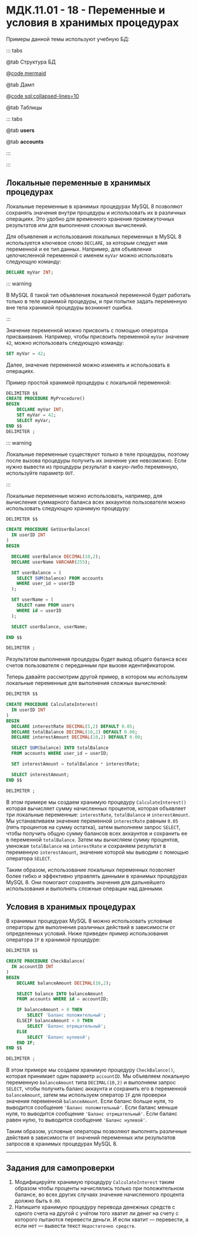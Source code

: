 # МДК.11.01 - 18 - Переменные и условия в хранимых процедурах

Примеры данной темы используют учебную БД:

::: tabs

@tab Структура БД

@[code mermaid](./includes/transactions_example.mermaid)

@tab Дамп

@[code sql:collapsed-lines=10](./includes/transactions_example.sql)

@tab Таблицы

  ::: tabs

  @tab **users**
  <!-- @include: ./includes/transactions_example_table_users.md -->

  @tab **accounts**
  <!-- @include: ./includes/transactions_example_table_accounts.md -->

  :::

:::

## Локальные переменные в хранимых процедурах

Локальные переменные в хранимых процедурах MySQL 8 позволяют сохранять значения внутри процедуры и использовать их в различных операциях. Это удобно для временного хранения промежуточных результатов или для выполнения сложных вычислений.

Для объявления и использования локальных переменных в MySQL 8 используется ключевое слово `DECLARE`, за которым следует имя переменной и ее тип данных. Например, для объявления целочисленной переменной с именем `myVar` можно использовать следующую команду:

```sql
DECLARE myVar INT;
```

::: warning

В MySQL 8 такой тип объявления локальной переменной будет работать только в теле хранимой процедуры, и при попытке задать переменную вне тела хранимой процедуры возникнет ошибка.

:::

Значение переменной можно присвоить с помощью оператора присваивания. Например, чтобы присвоить переменной `myVar` значение `42`, можно использовать следующую команду:

```sql
SET myVar = 42;
```

Далее, значение переменной можно изменять и использовать в операциях.

Пример простой хранимой процедуры с локальной переменной:

```sql
DELIMITER $$
CREATE PROCEDURE MyProcedure()
BEGIN
    DECLARE myVar INT;
    SET myVar = 42;
    SELECT myVar;
END $$
DELIMITER ;
```

::: warning

Локальные переменные существуют только в теле процедуры, поэтому после вызова процедуры получить их значение уже невозможно. Если нужно вывести из процедуры результат в какую-либо переменную, используйте параметр `OUT`.

:::

Локальные переменные можно использовать, например, для вычисления суммарного баланса всех аккаунтов пользователя можно использовать следующую хранимую процедуру:

```sql
DELIMITER $$

CREATE PROCEDURE GetUserBalance(
  IN userID INT
)
BEGIN

  DECLARE userBalance DECIMAL(10,2);
  DECLARE userName VARCHAR(255);

  SET userBalance = (
    SELECT SUM(balance) FROM accounts
    WHERE user_id = userID
  );

  SET userName = (
    SELECT name FROM users
    WHERE id = userID
  );

  SELECT userBalance, userName;

END $$

DELIMITER ;
```

Результатом выполнения процедуры будет вывод общего баланса всех счетов пользователя с переданным при вызове идентификатором.

Теперь давайте рассмотрим другой пример, в котором мы используем локальные переменные для выполнения сложных вычислений:

```sql
DELIMITER $$

CREATE PROCEDURE CalculateInterest(
  IN userID INT
)
BEGIN
  DECLARE interestRate DECIMAL(5,2) DEFAULT 0.05;
  DECLARE totalBalance DECIMAL(10,2) DEFAULT 0.00;
  DECLARE interestAmount DECIMAL(10,2) DEFAULT 0.00;

  SELECT SUM(balance) INTO totalBalance
  FROM accounts WHERE user_id = userID;

  SET interestAmount = totalBalance * interestRate;

  SELECT interestAmount;
END $$

DELIMITER ;
```

В этом примере мы создаем хранимую процедуру `CalculateInterest()` которая вычисляет сумму начисленных процентов, которая объявляет три локальные переменные: `interestRate`, `totalBalance` и `interestAmount`. Мы устанавливаем значение переменной `interestRate` равным `0.05` (пять процентов на сумму остатка), затем выполняем запрос `SELECT`, чтобы получить общую сумму балансов всех аккаунтов и сохранить ее в переменной `totalBalance`. Затем мы вычисляем сумму процентов, умножая `totalBalance` на `interestRate` и сохраняем результат в переменную `interestAmount`, значение которой мы выводим с помощью оператора `SELECT`.

Таким образом, использование локальных переменных позволяет более гибко и эффективно управлять данными в хранимых процедурах MySQL 8. Они помогают сохранять значения для дальнейшего использования и выполнять сложные операции над данными.

## Условия в хранимых процедурах

В хранимых процедурах MySQL 8 можно использовать условные операторы для выполнения различных действий в зависимости от определенных условий. Ниже приведен пример использования оператора `IF` в хранимой процедуре:

```sql
DELIMITER $$

CREATE PROCEDURE CheckBalance(
  IN accountID INT
)
BEGIN
    DECLARE balanceAmount DECIMAL(10,2);

    SELECT balance INTO balanceAmount
    FROM accounts WHERE id = accountID;

    IF balanceAmount > 0 THEN
        SELECT 'Баланс положительный';
    ELSEIF balanceAmount < 0 THEN
        SELECT 'Баланс отрицательный';
    ELSE
        SELECT 'Баланс нулевой';
    END IF;
END $$

DELIMITER ;
```

В этом примере мы создаем хранимую процедуру `CheckBalance()`, которая принимает один параметр `accountID`. Мы объявляем локальную переменную `balanceAmount` типа `DECIMAL(10,2)` и выполняем запрос `SELECT`, чтобы получить баланс аккаунта и сохранить его в переменной `balanceAmount`, затем мы используем оператор `IF` для проверки значения переменной `balanceAmount`. Если баланс больше нуля, то выводится сообщение `'Баланс положительный'`. Если баланс меньше нуля, то выводится сообщение `'Баланс отрицательный'`. Если баланс равен нулю, то выводится сообщение `'Баланс нулевой'`.

Таким образом, условные операторы позволяют выполнять различные действия в зависимости от значений переменных или результатов запросов в хранимых процедурах MySQL 8.

---

## Задания для самопроверки

1. Модифицируйте хранимую процедуру `CalculateInterest` таким образом чтобы проценты начислялись только при положительном балансе, во всех других случаях значение начисленного процента должно быть `0.00`.
2. Напишите хранимую процедуру перевода денежных средств с одного счета на другой с учётом того хватит ли денег на счету с которого пытаются перевести деньги. И если хватит — перевести, а если нет — вывести текст `Недостаточно средств`.
